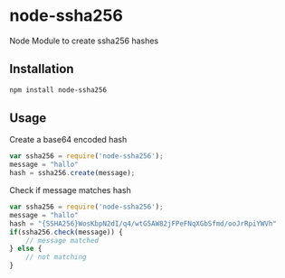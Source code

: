 node-ssha256
============

Node Module to create ssha256 hashes

Installation
------------

```sh
npm install node-ssha256
```

Usage
-----

Create a base64 encoded hash
```javascript
var ssha256 = require('node-ssha256');
message = "hallo"
hash = ssha256.create(message);
```

Check if message matches hash
```javascript
var ssha256 = require('node-ssha256');
message = "hallo"
hash = "{SSHA256}WosKbpN2dI/q4/wtG5AW82jFPeFNqXGbSfmd/ooJrRpiYWVh"
if(ssha256.check(message)) {
    // message matched
} else {
    // not matching
}
```
